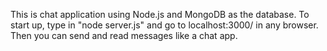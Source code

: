 This is chat application using Node.js and MongoDB as the database. 
To start up, type in "node server.js" and go to localhost:3000/ in any browser. 
Then you can send and read messages like a chat app. 
